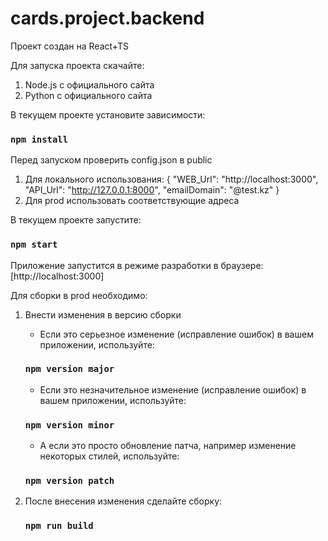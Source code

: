 # cards.project.backend

Проект создан на React+TS

Для запуска проекта скачайте:
1. Node.js с официального сайта
2. Python с официального сайта


В текущем проекте установите зависимости:
### `npm install`


Перед запуском проверить config.json в public
1. Для локального использования:
    {
    "WEB_Url": "http://localhost:3000",
    "API_Url": "http://127.0.0.1:8000",
    "emailDomain": "@test.kz"
    }
2. Для prod использовать соответствующие адреса


В текущем проекте запустите:
### `npm start`


Приложение запустится в режиме разработки в браузере:
[http://localhost:3000] 


Для сборки в prod необходимо:
1. Внести изменения в версию сборки
    - Если это серьезное изменение (исправление ошибок) в вашем приложении, используйте:
    ### `npm version major`

    - Если это незначительное изменение (исправление ошибок) в вашем приложении, используйте:
    ### `npm version minor`

    - А если это просто обновление патча, например изменение некоторых стилей, используйте:
    ### `npm version patch`

2. После внесения изменения сделайте сборку:
    ### `npm run build`

